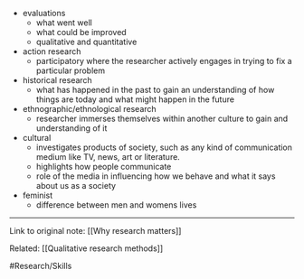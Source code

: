 
- evaluations
	- what went well
	- what could be improved
	- qualitative and quantitative
- action research
	- participatory where the researcher actively engages in trying to fix a particular problem
- historical research
	- what has happened in the past to gain an understanding of how things are today and what might happen in the future
- ethnographic/ethnological research
	- researcher immerses themselves within another culture to gain and understanding of it
- cultural
	- investigates products of society, such as any kind of communication medium like TV, news, art or literature. 
	- highlights how people communicate
	- role of the media in influencing how we behave and what it says about us as a society
- feminist
	- difference between men and womens lives

---
Link to original note:
[[Why research matters]]

Related:
[[Qualitative research methods]]

#Research/Skills 